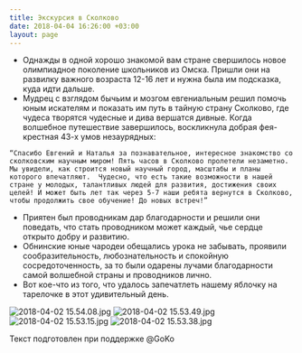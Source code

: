 ```yaml
---
title: Экскурсия в Сколково
date: 2018-04-04 16:26:00 +03:00
layout: page
---
```


* Однажды в одной хорошо знакомой вам стране свершилось новое олимпиадное поколение школьников из Омска. Пришли они на развилку важного возраста 12-16 лет и нужна была им подсказка, куда идти дальше.
* Мудрец с взглядом бычьим и мозгом евгениальным решил помочь юным искателям и показать им путь в тайную страну Сколково, где чудеса творятся чудесные и дива вершатся дивные.
Когда волшебное путешествие завершилось, воскликнула добрая фея-крестная 43-х умов незаурядных:

```
“Спасибо Евгений и Наталья за познавательное, интересное знакомство со сколковским научным миром! Пять часов в Сколково пролетели незаметно. Мы увидели, как строится новый научный город, масштабы и планы которого впечатляют.  Чудесно, что есть такие возможности в нашей стране у молодых, талантливых людей для развития, достижения своих целей! И может быть лет так через 5-7 наши ребята вернутся в Сколково, чтобы продолжить свое обучение! До новых встреч!”
```

* Приятен был проводникам дар благодарности и решили они поведать, что стать проводником может каждый, чье сердце открыто добру и развитию.
* Обнинские юные чародеи обещались урока не забывать, проявили сообразительность, любознательность и спокойную сосредоточенность, за то были одарены лучами благодарности самой волшебной страны и проводников лично.
* Вот кое-что из того, что удалось запечатлеть нашему яблочку на тарелочке в этот удивительный день.

![2018-04-02 15.54.08.jpg](/uploads/2018-04-02%2015.54.08.jpg)
![2018-04-02 15.53.49.jpg](/uploads/2018-04-02%2015.53.49.jpg)
![2018-04-02 15.53.15.jpg](/uploads/2018-04-02%2015.53.15.jpg)
![2018-04-02 15.53.38.jpg](/uploads/2018-04-02%2015.53.38.jpg)

Текст подготовлен при поддержке @GoKo
